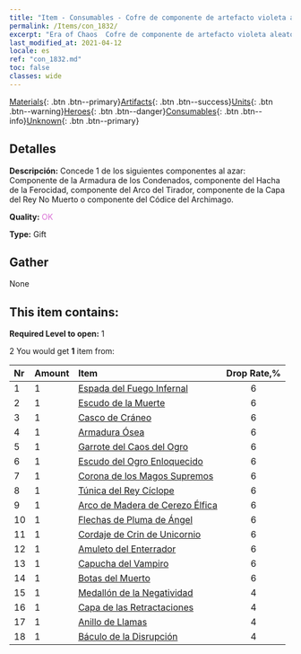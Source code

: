 ```yaml
---
title: "Item - Consumables - Cofre de componente de artefacto violeta aleatorio"
permalink: /Items/con_1832/
excerpt: "Era of Chaos  Cofre de componente de artefacto violeta aleatorio"
last_modified_at: 2021-04-12
locale: es
ref: "con_1832.md"
toc: false
classes: wide
---
```

 [Materials](/es/Items/){: .btn .btn--primary}[Artifacts](/es/Items/Artifacts/){: .btn .btn--success}[Units](/es/Items/Units/){: .btn .btn--warning}[Heroes](/es/Items/Heroes/){: .btn .btn--danger}[Consumables](/es/Items/Consumables/){: .btn .btn--info}[Unknown](/es/Items/Unknown/){: .btn .btn--primary}

## Detalles
 **Descripción:** Concede 1 de los siguientes componentes al azar: Componente de la Armadura de los Condenados, componente del Hacha de la Ferocidad, componente del Arco del Tirador, componente de la Capa del Rey No Muerto o componente del Códice del Archimago.

 **Quality:** <span style="color: #DA70D6">OK</span>

 **Type:** Gift

## Gather

  None

## This item contains:

 **Required Level to open:** 1

 2 You would get **1** item  from:

  | Nr | Amount |     Item    | Drop Rate,% |
  |:---|:-------|:------------|:---------:|
  | 1 | 1 | [Espada del Fuego Infernal](/es/Items/art_121/) | 6 | 
  | 2 | 1 | [Escudo de la Muerte](/es/Items/art_122/) | 6 | 
  | 3 | 1 | [Casco de Cráneo](/es/Items/art_123/) | 6 | 
  | 4 | 1 | [Armadura Ósea](/es/Items/art_124/) | 6 | 
  | 5 | 1 | [Garrote del Caos del Ogro](/es/Items/art_125/) | 6 | 
  | 6 | 1 | [Escudo del Ogro Enloquecido](/es/Items/art_126/) | 6 | 
  | 7 | 1 | [Corona de los Magos Supremos](/es/Items/art_127/) | 6 | 
  | 8 | 1 | [Túnica del Rey Cíclope](/es/Items/art_128/) | 6 | 
  | 9 | 1 | [Arco de Madera de Cerezo Élfica](/es/Items/art_103/) | 6 | 
  | 10 | 1 | [Flechas de Pluma de Ángel](/es/Items/art_104/) | 6 | 
  | 11 | 1 | [Cordaje de Crin de Unicornio](/es/Items/art_105/) | 6 | 
  | 12 | 1 | [Amuleto del Enterrador](/es/Items/art_129/) | 6 | 
  | 13 | 1 | [Capucha del Vampiro](/es/Items/art_130/) | 6 | 
  | 14 | 1 | [Botas del Muerto](/es/Items/art_131/) | 6 | 
  | 15 | 1 | [Medallón de la Negatividad](/es/Items/art_136/) | 4 | 
  | 16 | 1 | [Capa de las Retractaciones](/es/Items/art_137/) | 4 | 
  | 17 | 1 | [Anillo de Llamas](/es/Items/art_138/) | 4 | 
  | 18 | 1 | [Báculo de la Disrupción](/es/Items/art_139/) | 4 | 
